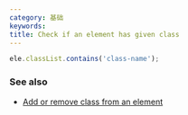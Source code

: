 ```yaml
---
category: 基础
keywords:
title: Check if an element has given class
---
```


```js
ele.classList.contains('class-name');
```

### See also

-   [Add or remove class from an element](/add-or-remove-class-from-an-element)
